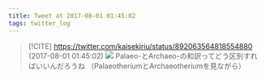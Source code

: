 ```yaml
---
title: Tweet at 2017-08-01 01:45:02
tags: twitter_log
---
```


> [!CITE] https://twitter.com/kaisekiriu/status/892063564818554880 (2017-08-01 01:45:02)
> ![](https://twitter.com/kaisekiriu/status/892063564818554880)
> Palaeo-とArchaeo-の和訳ってどう区別すればいいんだろうね
> （PalaeotheriumとArchaeotheriumを見ながら）
